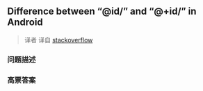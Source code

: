 ## Difference between “@id/” and “@+id/” in Android

> 译者 译自 [stackoverflow](http://stackoverflow.com/questions/5025910/difference-between-id-and-id-in-android) 

### 问题描述 

### 高票答案 

